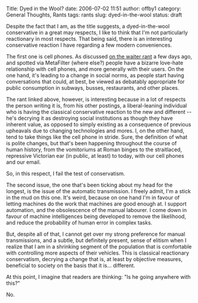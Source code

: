 Title: Dyed in the Wool?
date: 2006-07-02 11:51
author: offby1
category: General Thoughts, Rants
tags: rants
slug: dyed-in-the-wool
status: draft

Despite the fact that I am, as the title suggests, a dyed-in-the-wool conservative in a great may respects, I like to think that I'm not particularly reactionary in most respects. That being said, there is an interesting conservative reaction I have regarding a few modern conveniences.

The first one is cell phones. As discussed [on the waiter rant](http://waiterrant.net/?p=328) a few days ago, and spotted via MetaFilter (where else?) people have a bizarre love-hate relationship with cell phones, and more generally with their users. On the one hand, it's leading to a change in social norms, as people start having conversations that could, at best, be viewed as debatably appropriate for public consumption in subways, busses, restaurants, and other places.

The rant linked above, however, is interesting because in a lot of respects the person writing it is, from his other postings, a liberal-leaning individual who is having the classical conservative reaction to the new and different \-- he's decrying it as destroying social institutions as though they have inherent value, as opposed to simply existing as a consequence of previous upheavals due to changing technologies and mores. I, on the other hand, tend to take things like the cell phone in stride. Sure, the definition of what is polite changes, but that's been happening throughout the course of human history, from the vomitoriums at Roman binges to the straitlaced, repressive Victorian ear (in public, at least) to today, with our cell phones and our email.

So, in this respect, I fail the test of conservatism.

The second issue, the one that's been ticking about my head for the longest, is the issue of the automatic transmission. I freely admit, I'm a stick in the mud on this one. It's weird, because on one hand I'm in favour of letting machines do the work that machines are good enough at. I support automation, and the obsolescence of the manual labourer. I come down in favour of machine intelligences being developed to remove the likelihood, and reduce the probability of human error in complex tasks.

But, despite all of that, I cannot get over my strong preference for manual transmissions, and a subtle, but definitely present, sense of elitism when I realize that I am in a shrinking segment of the population that is comfortable with controlling more aspects of their vehicles. This is classical reactionary conservatism, decrying a change that is, at least by objective measures, beneficial to society on the basis that it is\... different.

At this point, I imagine that readers are thinking: "Is he going anywhere with this?"

No.
